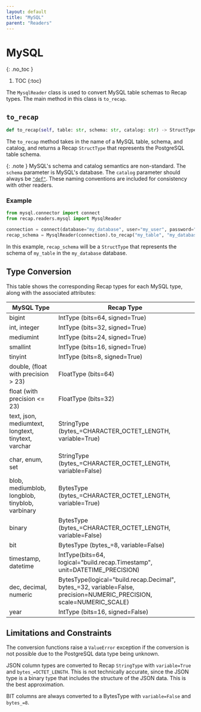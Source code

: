 ```yaml
---
layout: default
title: "MySQL"
parent: "Readers"
---
```


# MySQL
{: .no_toc }

1. TOC
{:toc}

The `MysqlReader` class is used to convert MySQL table schemas to Recap types. The main method in this class is `to_recap`.

## `to_recap`

```python
def to_recap(self, table: str, schema: str, catalog: str) -> StructType
```

The `to_recap` method takes in the name of a MySQL table, schema, and catalog, and returns a Recap `StructType` that represents the PostgreSQL table schema.

{: .note }
MySQL's schema and catalog semantics are non-standard. The `schema` parameter is MySQL's database. The `catalog` parameter should always be [`"def"`](https://dev.mysql.com/doc/refman/8.0/en/information-schema-columns-table.html). These naming conventions are included for consistency with other readers.

### Example

```python
from mysql.connector import connect
from recap.readers.mysql import MysqlReader

connection = connect(database="my_database", user="my_user", password="my_password")
recap_schema = MysqlReader(connection).to_recap("my_table", "my_database", "def")
```

In this example, `recap_schema` will be a `StructType` that represents the schema of `my_table` in the `my_database` database.

## Type Conversion

This table shows the corresponding Recap types for each MySQL type, along with the associated attributes:

| MySQL Type | Recap Type |
|------------|------------|
| bigint | IntType (bits=64, signed=True) |
| int, integer | IntType (bits=32, signed=True) |
| mediumint | IntType (bits=24, signed=True) |
| smallint | IntType (bits=16, signed=True) |
| tinyint | IntType (bits=8, signed=True) |
| double, (float with precision > 23) | FloatType (bits=64) |
| float (with precision <= 23) | FloatType (bits=32) |
| text, json, mediumtext, longtext, tinytext, varchar | StringType (bytes_=CHARACTER_OCTET_LENGTH, variable=True) |
| char, enum, set | StringType (bytes_=CHARACTER_OCTET_LENGTH, variable=False) |
| blob, mediumblob, longblob, tinyblob, varbinary | BytesType (bytes_=CHARACTER_OCTET_LENGTH, variable=True) |
| binary | BytesType (bytes_=CHARACTER_OCTET_LENGTH, variable=False) |
| bit | BytesType (bytes_=8, variable=False) |
| timestamp, datetime | IntType(bits=64, logical="build.recap.Timestamp", unit=DATETIME_PRECISION) |
| dec, decimal, numeric | BytesType(logical="build.recap.Decimal", bytes_=32, variable=False, precision=NUMERIC_PRECISION, scale=NUMERIC_SCALE) |
| year | IntType (bits=16, signed=False) |

## Limitations and Constraints

The conversion functions raise a `ValueError` exception if the conversion is not possible due to the PostgreSQL data type being unknown.

JSON column types are converted to Recap `StringType` with `variable=True` and `bytes_=OCTET_LENGTH`. This is not technically accurate, since the JSON type is a binary type that includes the structure of the JSON data. This is the best approximation.

BIT columns are always converted to a BytesType with `variable=False` and `bytes_=8`.